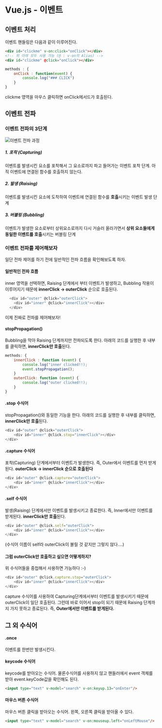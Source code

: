 # Vue.js - 이벤트

## 이벤트 처리
이벤트 핸들링은 다음과 같이 이루어진다.
```html
<div id="clickme" v-on:click="onClick"></div>
<!-- 위 아래 모두 사용 가능 (@ : v-on의 Alias) -->
<div id="clickme" @click="onClick"></div>
```
```javascript
methods : {
	onClick : function(event) {
		console.log("### CLICK")
	}
}
```
clickme 영역을 마우스 클릭하면 onClick메서드가 호출된다.

## 이벤트 전파
### 이벤트 전파의 3단계
![이벤트 전파 과정](https://gccontent.blob.core.windows.net/gccontent/blogs/legacy/wijmo/2015/06/event-diagram.png)
##### **1. 포착 (Capturing)**
이벤트를 발생시킨 요소를 포착해서 그 요소로까지 파고 들어가는 이벤트 포착 단계. 아직 이벤트에 연결된 함수를 호출하지 않는다.
##### **2. 발생 (Raising)**
이벤트를 발생시킨 요소에 도착하여 이벤트에 연결된 함수를 **호출**시키는 이벤트 발생 단계
##### **3. 버블링 (Bubbling)**
이벤트가 발생한 요소로부터 상위요소로까지 다시 거슬러 올라가면서 **상위 요소들에게 동일한 이벤트를 호출**시키는 버블링 단계

### 이벤트 전파를 제어해보자
일단 전파 제어를 하기 전에 일반적인 전파 흐름을 확인해보도록 하자.
#### 일반적인 전파 흐름
inner 영역을 선택하면, Raising 단계에서 부터 이벤트가 발생하고, Bubbling 작용이 이루어지기 때문에 **innerClick -> outerClick** 순으로 호출된다.
```javascript
  <div id="outer" @click="outerClick">
    <div id="inner" @click="innerClick"></div>
  </div>
```

이제 진짜로 전파를 제어해보자!
#### stopPropagation()
Bubbling을 막아 Raising 단계까지만 전파되도록 한다.
아래의 코드를 실행한 후 내부를 클릭하면, **innerClick만 호출**된다.
```javascript
methods: {
	innerClick : function (event) {
        console.log("inner clicked!!);
    	event.stopPropagation();
    }
    outerClick: function (event) {
    	console.log("outer clicked!!);
    }
}
```

#### .stop 수식어
stopPropagation()와 동일한 기능을 한다.
아래의 코드를 실행한 후 내부를 클릭하면, **innerClick만 호출**된다.
```javascript
<div id="outer" @click="outerClick">
	<div id="inner" @click.stop="innerClick"></div>
</div>
```

#### .capture 수식어
포착(Capturing) 단계에서부터 이벤트가 발생한다. 즉, Outer에서 이벤트를 먼저 받게된다. **outerClick -> innerClick 순으로 호출된다**
```javascript
<div id="outer" @click.capture="outerClick">
	<div id="inner" @click="innerClick"></div>
</div>
```
#### .self 수식어
발생(Raising) 단계에서만 이벤트를 발생시키고 종료한다. 즉, Inner에서만 이벤트를 받게된다. **innerClick만 호출**된다.
```javascript
<div id="outer" @click.self="outerClick">
    <div id="inner" @click="innerClick"></div>
</div>
```
(수식어 이름이 self라 outerClick이 불릴 것 같지만 그렇지 않다....)

#### 그럼 outerClick만 호출하고 싶으면 어떻게하지?
위 수식어들을 중첩해서 사용하면 가능하다 :-)
```javascript
<div id="outer" @click.capture.stop="outerClick">
    <div id="inner" @click="innerClick"></div>
</div>
```
capture 수식어를 사용하여 Capturing단계에서부터 이벤트를 발생시키기 때문에 outerClick이 일단 호출된다. 그런데 바로 이어서 stop이 되기 때문에 Raising 단계까지 가지 못하고 종료된다. 즉, **Outer에서만 이벤트를 받게된다.**

## 그 외 수식어
#### .once
이벤트를 한번만 발생시킨다.

#### keycode 수식어
keycode를 받아오는 수식어. 물론수식어를 사용하지 않고 핸들러에서 event 객체를 받아 event.keyCode값을 확인해도 된다.
```html
<input type="text" v-model="search" v-on:keyup.13="onEnter"/>
```

#### 마우스 버튼 수식어
마우스 버튼 클릭을 받아오는 수식어. 왼쪽, 오른쪽 클릭을 받아올 수 있다.
```html
<input type="text" v-model="search" v-on:mouseup.left="onLeftMouse"/>
```